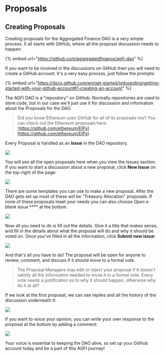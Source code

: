 # Proposals

## Creating Proposals

Creating proposals for the Aggregated Finance DAO is a very simple process. It all starts with GitHub, where all the proposal discussion needs to happen:

{% embed url="https://github.com/aggregatedfinance/agfi-dao" %}

If you want to be involved in the discussions on GitHub then you will need to create a GitHub account. It's a very easy process, just follow the prompts:

{% embed url="https://docs.github.com/en/get-started/onboarding/getting-started-with-your-github-account#1-creating-an-account" %}

The AGFI DAO is a "repository" on GitHub. Normally repositories are used to store code, but in our case we'll just use it for discussion and information about the Proposals for the DAO.

> Did you know Ethereum uses GitHub for all of its proposals too? You can check out the Ethereum proposals here: [https://github.com/ethereum/EIPs](https://github.com/ethereum/EIPs)

Every Proposal is handled as an **Issue** in the DAO repository.

![](https://blog.aggregated.finance/content/images/2022/05/image-13.png)

You will see all the open proposals here when you view the Issues section. If you want to start a discussion about a new proposal, click **New Issue** on the top-right of the page:

![](https://blog.aggregated.finance/content/images/2022/05/image-14.png)

There are some templates you can use to make a new proposal. After the DAO gets set up most of these will be "Treasury Allocation" proposals. If none of these proposals meet your needs you can also choose _Open a blank issue_ **** at the bottom.

![](https://blog.aggregated.finance/content/images/2022/05/image-15.png)

Now all you need to do is fill out the details. Give it a title that makes sense, and fill in the details about what the proposal will do and why it should be voted on. Once you've filled in all the information, click **Submit new issue**:

![](https://blog.aggregated.finance/content/images/2022/05/image-16.png)

And that's all you have to do! The proposal will be open for anyone to review, comment, and discuss if it should move to a formal vote.

> The Proposal Managers may edit or reject your proposal if it doesn't satisfy all the information needed to move it to a formal vote. Every vote needs a justification as to why it should happen, otherwise why do it at all?

If we look at the first proposal, we can see replies and all the history of the discussion underneath it:

![](https://blog.aggregated.finance/content/images/2022/05/image-17.png)

If you want to voice your opinion, you can write your own response to the proposal at the bottom by adding a comment:

![](https://blog.aggregated.finance/content/images/2022/05/image-18.png)

Your voice is essential to keeping the DAO alive, so set up your GitHub account today and be a part of this AGFI journey!
